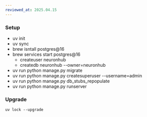 ```yaml
---
reviewed_at: 2025.04.15
---
```


### Setup

- uv init
- uv sync
- brew isntall postgres@16
- brew services start postgres@16
  - createuser neuronhub
  - createdb neuronhub --owner=neuronhub
- uv run python manage.py migrate
- uv run python manage.py createsuperuser --username=admin
- uv run python manage.py db_stubs_repopulate
- uv run python manage.py runserver


### Upgrade
```
uv lock --upgrade
```
